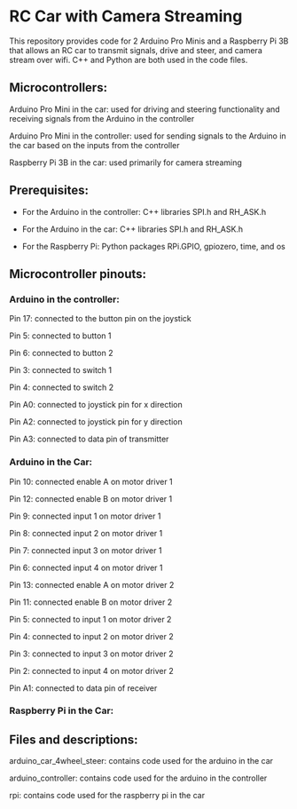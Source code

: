 # RC Car with Camera Streaming

This repository provides code for 2 Arduino Pro Minis and a Raspberry Pi 3B that allows an RC car to transmit signals, drive and steer, and camera stream over wifi. C++ and Python are both used in the code files.


## Microcontrollers:


Arduino Pro Mini in the car: used for driving and steering functionality and receiving signals from the Arduino in the controller

Arduino Pro Mini in the controller: used for sending signals to the Arduino in the car based on the inputs from the controller

Raspberry Pi 3B in the car: used primarily for camera streaming


## Prerequisites:


- For the Arduino in the controller: C++ libraries SPI.h and RH_ASK.h

- For the Arduino in the car: C++ libraries SPI.h and RH_ASK.h

- For the Raspberry Pi: Python packages RPi.GPIO, gpiozero, time, and os


## Microcontroller pinouts:


### Arduino in the controller:

Pin 17: connected to the button pin on the joystick

Pin 5: connected to button 1

Pin 6: connected to button 2

Pin 3: connected to switch 1

Pin 4: connected to switch 2

Pin A0: connected to joystick pin for x direction

Pin A2: connected to joystick pin for y direction

Pin A3: connected to data pin of transmitter


### Arduino in the Car:


Pin 10: connected enable A on motor driver 1

Pin 12: connected enable B on motor driver 1

Pin 9: connected input 1 on motor driver 1

Pin 8: connected input 2 on motor driver 1

Pin 7: connected input 3 on motor driver 1

Pin 6: connected input 4 on motor driver 1

Pin 13: connected enable A on motor driver 2

Pin 11: connected enable B on motor driver 2

Pin 5: connected to input 1 on motor driver 2

Pin 4: connected to input 2 on motor driver 2

Pin 3: connected to input 3 on motor driver 2

Pin 2: connected to input 4 on motor driver 2

Pin A1: connected to data pin of receiver


### Raspberry Pi in the Car:


## Files and descriptions:


arduino_car_4wheel_steer: contains code used for the arduino in the car

arduino_controller: contains code used for the arduino in the controller

rpi: contains code used for the raspberry pi in the car
